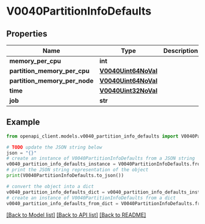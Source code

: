 # V0040PartitionInfoDefaults


## Properties

Name | Type | Description | Notes
------------ | ------------- | ------------- | -------------
**memory_per_cpu** | **int** |  | [optional] 
**partition_memory_per_cpu** | [**V0040Uint64NoVal**](V0040Uint64NoVal.md) |  | [optional] 
**partition_memory_per_node** | [**V0040Uint64NoVal**](V0040Uint64NoVal.md) |  | [optional] 
**time** | [**V0040Uint32NoVal**](V0040Uint32NoVal.md) |  | [optional] 
**job** | **str** |  | [optional] 

## Example

```python
from openapi_client.models.v0040_partition_info_defaults import V0040PartitionInfoDefaults

# TODO update the JSON string below
json = "{}"
# create an instance of V0040PartitionInfoDefaults from a JSON string
v0040_partition_info_defaults_instance = V0040PartitionInfoDefaults.from_json(json)
# print the JSON string representation of the object
print(V0040PartitionInfoDefaults.to_json())

# convert the object into a dict
v0040_partition_info_defaults_dict = v0040_partition_info_defaults_instance.to_dict()
# create an instance of V0040PartitionInfoDefaults from a dict
v0040_partition_info_defaults_from_dict = V0040PartitionInfoDefaults.from_dict(v0040_partition_info_defaults_dict)
```
[[Back to Model list]](../README.md#documentation-for-models) [[Back to API list]](../README.md#documentation-for-api-endpoints) [[Back to README]](../README.md)


